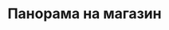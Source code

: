 ---
layout: panorama
parent: '/projects/public/boom'
image: 'http://hub.acherno.com/svn/boom/Site/Panorami/Magazin_Rakovska_BOMB_Panorama_01_N.jpg'
title: 'Панорама на магазин'
sitemap: false
---